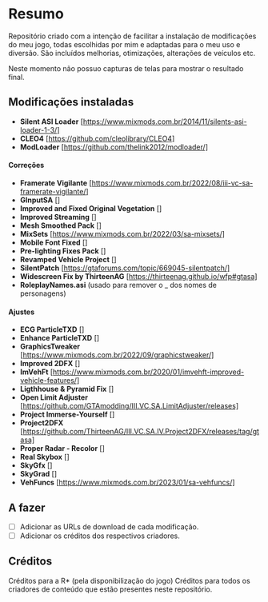 # Resumo
Repositório criado com a intenção de facilitar a instalação de modificações do meu jogo, todas escolhidas por mim e adaptadas para o meu uso e diversão. São incluídos melhorias, otimizações, alterações de veículos etc.

Neste momento não possuo capturas de telas para mostrar o resultado final.

## Modificações instaladas
- **Silent ASI Loader** [https://www.mixmods.com.br/2014/11/silents-asi-loader-1-3/]
- **CLEO4** [https://github.com/cleolibrary/CLEO4]
- **ModLoader** [https://github.com/thelink2012/modloader/]

#### Correções
- **Framerate Vigilante** [https://www.mixmods.com.br/2022/08/iii-vc-sa-framerate-vigilante/]
- **GInputSA** []
- **Improved and Fixed Original Vegetation** []
- **Improved Streaming** []
- **Mesh Smoothed Pack** []
- **MixSets** [https://www.mixmods.com.br/2022/03/sa-mixsets/]
- **Mobile Font Fixed** []
- **Pre-lighting Fixes Pack** []
- **Revamped Vehicle Project** []
- **SilentPatch** [https://gtaforums.com/topic/669045-silentpatch/]
- **Widescreen Fix by ThirteenAG** [https://thirteenag.github.io/wfp#gtasa]
- **RoleplayNames.asi** (usado para remover o _ dos nomes de personagens)

#### Ajustes
- **ECG ParticleTXD** []
- **Enhance ParticleTXD** []
- **GraphicsTweaker** [https://www.mixmods.com.br/2022/09/graphicstweaker/]
- **Improved 2DFX** []
- **ImVehFt** [https://www.mixmods.com.br/2020/01/imvehft-improved-vehicle-features/]
- **Ligthhouse & Pyramid Fix** []
- **Open Limit Adjuster** [https://github.com/GTAmodding/III.VC.SA.LimitAdjuster/releases]
- **Project Immerse-Yourself** []
- **Project2DFX** [https://github.com/ThirteenAG/III.VC.SA.IV.Project2DFX/releases/tag/gtasa]
- **Proper Radar - Recolor** []
- **Real Skybox** []
- **SkyGfx** []
- **SkyGrad** []
- **VehFuncs** [https://www.mixmods.com.br/2023/01/sa-vehfuncs/]

## A fazer
- [ ] Adicionar as URLs de download de cada modificação.
- [ ] Adicionar os créditos dos respectivos criadores.

## Créditos
Créditos para a R* (pela disponibilização do jogo)
Créditos para todos os criadores de conteúdo que estão presentes neste repositório.
